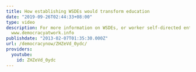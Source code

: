```yaml
---
title: How establishing WSDEs would transform education
date: "2019-09-26T02:44:33+08:00"
type: video
description: For more information on WSDEs, or worker self-directed enterprises, visit
  www.democracyatwork.info
publishdate: "2013-02-07T01:35:30.000Z"
url: /democracynow/ZHZeVd_0ydc/
providers:
  youtube:
    id: ZHZeVd_0ydc
---
```

